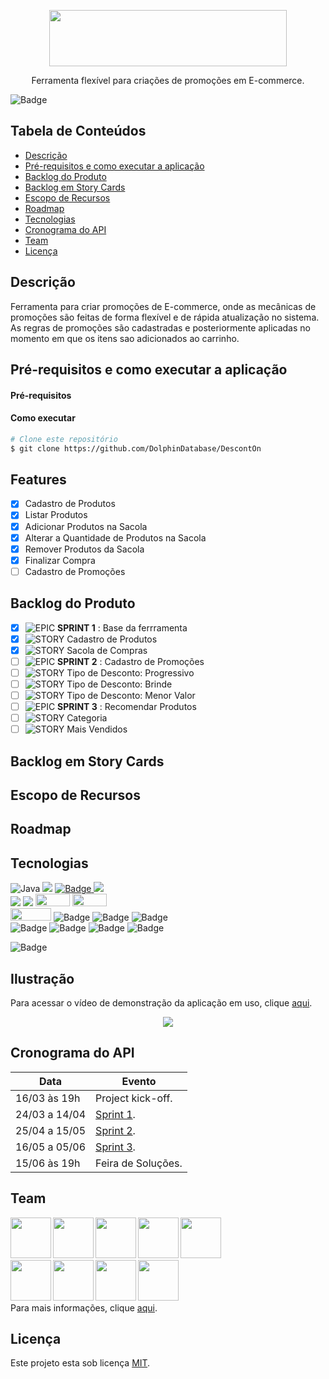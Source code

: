 
<p align="center">
  <img src="https://github.com/DolphinDatabase/DescontOn/blob/ae0723a5cdc64e651feb224440760adb710a2965/Imagens/DescontOn.png" height="90" width="380" />
</p>
<p align="center"> Ferramenta flexível para criações de promoções em E-commerce. </p>

![Badge](https://img.shields.io/badge/STATUS-DESENVOLVIMENTO-yellow?style=flat-square&logo=)


## Tabela de Conteúdos

 * [Descrição](#descrição)
 * [Pré-requisitos e como executar a aplicação](#pré-requisitos-e-como-executar-a-aplicação)
 * [Backlog do Produto](#backlog-do-produto) 
 * [Backlog em Story Cards](#backlog-em-story-cards)   
 * [Escopo de Recursos](#escopo-de-recursos)
 * [Roadmap](#roadmap)
 * [Tecnologias](#tecnologias)
 * [Cronograma do API](#cronograma-do-api)
 * [Team](#team)
 * [Licença](#licença)


## Descrição

Ferramenta para criar promoções de E-commerce, onde as mecânicas de promoções são feitas de forma flexível e de rápida atualização no sistema. As regras de promoções são cadastradas e posteriormente aplicadas no momento em que os itens sao adicionados ao carrinho. 

## Pré-requisitos e como executar a aplicação
  
 #### **Pré-requisitos** 


 #### **Como executar** 
  
```bash
# Clone este repositório
$ git clone https://github.com/DolphinDatabase/DescontOn
```

## Features

- [x] Cadastro de Produtos
- [x] Listar Produtos
- [x] Adicionar Produtos na Sacola
- [x] Alterar a Quantidade de Produtos na Sacola
- [x] Remover Produtos da Sacola
- [x] Finalizar Compra
- [ ] Cadastro de Promoções 

## Backlog do Produto

- [x] ![EPIC](https://github.com/DolphinDatabase/DescontOn/blob/4502e6020cfe3e2e89c17adb2fa5473c842d215d/Imagens/EPIC%20(1).svg) **SPRINT 1** : Base da ferrramenta
- [x] ![STORY](https://github.com/DolphinDatabase/DescontOn/blob/7ccc37184d9e7dda6469c7420ca16ba0b2337816/Imagens/STORY%20(1).svg) Cadastro de Produtos
- [x] ![STORY](https://github.com/DolphinDatabase/DescontOn/blob/7ccc37184d9e7dda6469c7420ca16ba0b2337816/Imagens/STORY%20(1).svg) Sacola de Compras
- [ ] ![EPIC](https://github.com/DolphinDatabase/DescontOn/blob/4502e6020cfe3e2e89c17adb2fa5473c842d215d/Imagens/EPIC%20(1).svg) **SPRINT 2** : Cadastro de Promoções
- [ ] ![STORY](https://github.com/DolphinDatabase/DescontOn/blob/7ccc37184d9e7dda6469c7420ca16ba0b2337816/Imagens/STORY%20(1).svg) Tipo de Desconto: Progressivo
- [ ] ![STORY](https://github.com/DolphinDatabase/DescontOn/blob/7ccc37184d9e7dda6469c7420ca16ba0b2337816/Imagens/STORY%20(1).svg) Tipo de Desconto: Brinde
- [ ] ![STORY](https://github.com/DolphinDatabase/DescontOn/blob/7ccc37184d9e7dda6469c7420ca16ba0b2337816/Imagens/STORY%20(1).svg) Tipo de Desconto: Menor Valor
- [ ] ![EPIC](https://github.com/DolphinDatabase/DescontOn/blob/4502e6020cfe3e2e89c17adb2fa5473c842d215d/Imagens/EPIC%20(1).svg) **SPRINT 3** : Recomendar Produtos
- [ ] ![STORY](https://github.com/DolphinDatabase/DescontOn/blob/7ccc37184d9e7dda6469c7420ca16ba0b2337816/Imagens/STORY%20(1).svg) Categoria
- [ ] ![STORY](https://github.com/DolphinDatabase/DescontOn/blob/7ccc37184d9e7dda6469c7420ca16ba0b2337816/Imagens/STORY%20(1).svg) Mais Vendidos

## Backlog em Story Cards

## Escopo de Recursos

## Roadmap

## Tecnologias
![Java](https://img.shields.io/badge/-java-E34A86?style=flat-square&logo=java)
<img src="https://img.shields.io/badge/-Slack-E01563?style=flat-square&logo=Slack&logoColor=white"/>
<a href="https://dolphin-database.atlassian.net/jira/software/projects/API/boards/1" target="_blank">![Badge](https://img.shields.io/badge/Jira-blue?style=flat-square&logo=jira) </a>
<img src="https://img.shields.io/badge/-Notion-000000?style=flat-square&logo=Notion&logoColor=white"/><br/>
<img src="https://img.shields.io/badge/Bootstrap-563D7C?style=flat-square&logo=bootstrap&logoColor=white"/>
<img src="https://img.shields.io/badge/Spring-6DB33F?style=flat-square&logo=spring&logoColor=white"/>
<img width="55" height="20" src="https://img.shields.io/badge/HTML5-E34F26?style=for-the-badge&logo=html5&logoColor=white"/>
<img width="55" height="20" src="https://img.shields.io/badge/CSS3-1572B6?style=for-the-badge&logo=css3&logoColor=white"/><br/>
<img width="65" height="20" src="https://img.shields.io/badge/jQuery-0769AD?style=for-the-badge&logo=jquery&logoColor=white"/>
![Badge](https://img.shields.io/badge/Figma-lightgray?style=flat-square&logo=figma)
![Badge](https://img.shields.io/badge/Oracle-red?style=flat-square&logo=oracle)
![Badge](https://img.shields.io/badge/Boxicons-brown?style=flat-square&logo=hackthebox)<br/>
![Badge](https://img.shields.io/badge/Maven-orange?style=flat-square&logo=apachemaven)
![Badge](https://img.shields.io/badge/SQL-blue?style=flat-square&logo=sql)
![Badge](https://img.shields.io/badge/Thymeleaf-darkgreen?style=flat-square&logo=thymeleaf)
![Badge](https://img.shields.io/badge/JavaScript-lightgrey?style=flat-square&logo=javascript)<br/>

![Badge](https://img.shields.io/badge/MADE&nbsp;by&nbsp;DolphinDatabase-grey?style=for-the-badge&logo=dev.to)
<!--<img width="120" height="100" src="https://forthebadge.com/images/badges/made-with-java.svg"/>-->

## Ilustração
 
 Para acessar o vídeo de demonstração da aplicação em uso, clique [aqui](#).
 <p align="center">
  <img src="https://github.com/DolphinDatabase/DescontOn/blob/77799b686b550953158f53f9e3088283afa17141/Imagens/API.gif">
</p>

 
## Cronograma do API
 
| Data | Evento |
| -------| --------- |
| 16/03 às 19h  | Project kick-off. |
| 24/03 a 14/04 | [Sprint 1](https://github.com/DolphinDatabase/DescontOn/tree/Sprint-1). |
| 25/04 a 15/05 | [Sprint 2](#). |
| 16/05 a 05/06 | [Sprint 3](#). |
| 15/06 às 19h | Feira de Soluções. |

## Team 
<a href="https://github.com/beamedeiros" target="_blank"><img src="https://github.com/DolphinDatabase/DescontOn/blob/7c2c3004a0b81c5232b0d5b0929eae8ffcb4c6ed/Imagens/Team/BeatrizMedeiros.png" height="65" width="65" align="left" target="_blank" ></a>
<a href="https://github.com/LEANDROMASSAFERA" target="_blank"><img src="https://github.com/DolphinDatabase/DescontOn/blob/30b6ebe8706a4ed9424e32da5fcf4ed6574e3fe3/Imagens/Team/LeandroMassafera.png" height="65" width="65" align="left" target="_blank" ></a>
<a href="https://github.com/gui-akinyele" target="_blank"><img src="https://github.com/DolphinDatabase/DescontOn/blob/30b6ebe8706a4ed9424e32da5fcf4ed6574e3fe3/Imagens/Team/GuilhermeAkinyele.png" height="65" width="65" align="left" target="_blank" ></a>
<a href="https://github.com/stephani-ss" target="_blank"><img src="https://github.com/DolphinDatabase/DescontOn/blob/30b6ebe8706a4ed9424e32da5fcf4ed6574e3fe3/Imagens/Team/StephaniSoares.png" height="65" width="65" align="left" target="_blank" ></a>
<a href="https://github.com/Borgarelli" target="_blank"><img src="https://github.com/DolphinDatabase/DescontOn/blob/30b6ebe8706a4ed9424e32da5fcf4ed6574e3fe3/Imagens/Team/KauaBorgarelli.png" height="65" width="65" align="left" target="_blank" ></a>
<br></br>
<br></br>
<a href="https://github.com/Jose0588" target="_blank"><img src="https://github.com/DolphinDatabase/DescontOn/blob/b6926b10f7e45d67139f2420d6490ba39ebc2b08/Imagens/Team/JoseMaria.png" height="65" width="65" align="left" target="_blank" ></a>
<a href="https://github.com/camilaffpacheco" target="_blank"><img src="https://github.com/DolphinDatabase/DescontOn/blob/24d29d4cdb3e00acc447f5a3cc9bb67f1934867c/Imagens/Team/CamilaPacheco.png" height="65" width="65" align="left" target="_blank" ></a>
<a href="https://github.com/NeyDiniz" target="_blank"><img src="https://github.com/DolphinDatabase/DescontOn/blob/24d29d4cdb3e00acc447f5a3cc9bb67f1934867c/Imagens/Team/NeylksonDiniz.png" height="65" width="65" align="left" target="_blank" ></a>
<a href="https://github.com/pdrMottaS" target="_blank"><img src="https://github.com/DolphinDatabase/DescontOn/blob/24d29d4cdb3e00acc447f5a3cc9bb67f1934867c/Imagens/Team/PedroMotta.png" height="65" width="65" align="left" target="_blank" ></a>
<br></br>
<br></br>
Para mais informações, clique [aqui](https://github.com/DolphinDatabase/API3/wiki/Development-Team).

## Licença  

Este projeto esta sob licença [MIT](https://github.com/DolphinDatabase/SGBD_Health/blob/main/LICENSE).

